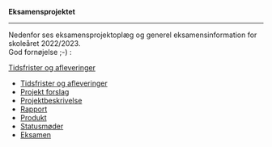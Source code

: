 **Eksamensprojektet**

----------------------------------------------------------------------------------------

Nedenfor ses eksamensprojektoplæg og generel eksamensinformation for skoleåret 2022/2023.   
God fornøjelse ;-) :

<a href="https://digitaltdesignlyngby.github.io/eksamensprojekt/del1_afleveringer.html" target="_blank">Tidsfrister og afleveringer</a>  


- [Tidsfrister og afleveringer](del1_afleveringer.md)
- [Projekt forslag](del2_cases.md)
- [Projektbeskrivelse](del3_projektbeskrivelsen.md)
- [Rapport](del4_rapporten.md)
- [Produkt](del5_produkt.md)
- [Statusmøder](del6_statusmøder.md)
- [Eksamen](del7_eksamen.md)
